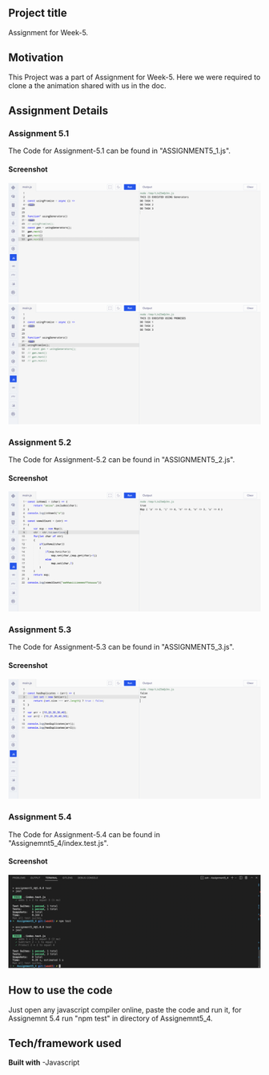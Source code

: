 ## Project title
Assignment for Week-5.

## Motivation
This Project was a part of Assignment for Week-5. Here we were required to clone a the animation shared with us in the doc. 

## Assignment Details

### Assignment 5.1

The Code for Assignment-5.1 can be found in "ASSIGNMENT5_1.js".

#### Screenshot
![alt text](https://github.com/pesto-students/p8-harshith-artfullsoul/blob/week5/Week-5/Screenshots/Assignment5_1(1st).png?raw=true)
![alt text](https://github.com/pesto-students/p8-harshith-artfullsoul/blob/week5/Week-5/Screenshots/Assignment5_1.png?raw=true)

### Assignment 5.2

The Code for Assignment-5.2 can be found in "ASSIGNMENT5_2.js".

#### Screenshot
![alt text](https://github.com/pesto-students/p8-harshith-artfullsoul/blob/week5/Week-5/Screenshots/Assignment5_2.png?raw=true)

### Assignment 5.3

The Code for Assignment-5.3 can be found in "ASSIGNMENT5_3.js".

#### Screenshot
![alt text](https://github.com/pesto-students/p8-harshith-artfullsoul/blob/week5/Week-5/Screenshots/Assignment5_3.png?raw=true)

### Assignment 5.4

The Code for Assignment-5.4 can be found in "Assignemnt5_4/index.test.js".

#### Screenshot
![alt text](https://github.com/pesto-students/p8-harshith-artfullsoul/blob/week5/Week-5/Screenshots/Assignment5_4.png?raw=true)

## How to use the code
Just open any javascript compiler online, paste the code and run it, for Assignemnt 5.4 run "npm test" in directory of Assignemnt5_4.


## Tech/framework used

<b>Built with</b>
-Javascript



